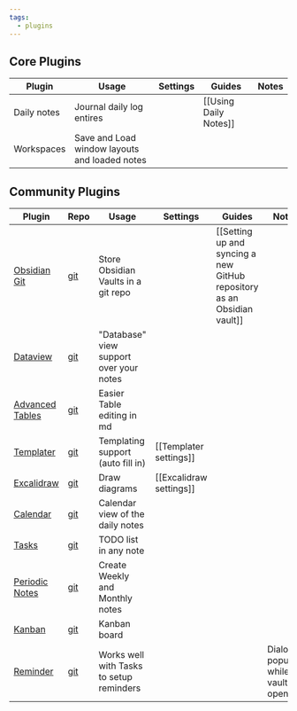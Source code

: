```yaml
---
tags:
  - plugins
---
```


## Core Plugins

| Plugin                                                             | Usage                               | Settings                | Guides                                                                  | Notes |
| ------------------------------------------------------------------ | ----------------------------------- | ----------------------- | ----------------------------------------------------------------------- | ----- |
| Daily notes             | Journal daily log entires |                         | [[Using Daily Notes]] |       |
| Workspaces | Save and Load window layouts and loaded notes                       |  |                                                                         |       |
## Community Plugins
| Plugin | Repo | Usage | Settings | Guides | Notes |
| ---- | ---- | ---- | ---- | ---- | ---- |
| [Obsidian Git](obsidian://show-plugin?id=obsidian-git) | [git](https://github.com/denolehov/obsidian-git) | Store Obsidian Vaults in a git repo |  | [[Setting up and syncing a new GitHub repository as an Obsidian vault]] |  |
| [Dataview](obsidian://show-plugin?id=dataview) | [git](https://github.com/blacksmithgu/obsidian-dataview) | "Database" view support over your notes |  |  |  |
| [Advanced Tables](obsidian://show-plugin?id=table-editor-obsidian) | [git](https://github.com/tgrosinger/advanced-tables-obsidian) | Easier Table editing in md |  |  |  |
| [Templater](obsidian://show-plugin?id=templater-obsidian) | [git](https://github.com/SilentVoid13/Templater) | Templating support (auto fill in) | [[Templater settings]] |  |  |
| [Excalidraw](obsidian://show-plugin?id=obsidian-excalidraw-plugin) | [git](https://github.com/zsviczian/obsidian-excalidraw-plugin) | Draw diagrams | [[Excalidraw settings]] |  |  |
| [Calendar](obsidian://show-plugin?id=calendar) | [git](https://github.com/liamcain/obsidian-calendar-plugin) | Calendar view of the daily notes |  |  |  |
| [Tasks](obsidian://show-plugin?id=obsidian-tasks-plugin) | [git](https://github.com/obsidian-tasks-group/obsidian-tasks) | TODO list in any note |  |  |  |
| [Periodic Notes](obsidian://show-plugin?id=periodic-notes) | [git](https://github.com/liamcain/obsidian-periodic-notes) | Create Weekly and Monthly notes |  |  |  |
| [Kanban](obsidian://show-plugin?id=obsidian-kanban) | [git](https://github.com/mgmeyers/obsidian-kanban) | Kanban board |  |  |  |
| [Reminder](obsidian://show-plugin?id=obsidian-reminder-plugin) | [git](https://github.com/uphy/obsidian-reminder) | Works well with Tasks to setup reminders |  |  | Dialogue popups while vault is open. |


